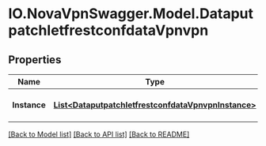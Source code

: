 # IO.NovaVpnSwagger.Model.DataputpatchIetfrestconfdataVpnvpn
## Properties

Name | Type | Description | Notes
------------ | ------------- | ------------- | -------------
**Instance** | [**List&lt;DataputpatchIetfrestconfdataVpnvpnInstance&gt;**](DataputpatchIetfrestconfdataVpnvpnInstance.md) | List of VPN instances (list) | [optional] 

[[Back to Model list]](../README.md#documentation-for-models) [[Back to API list]](../README.md#documentation-for-api-endpoints) [[Back to README]](../README.md)

